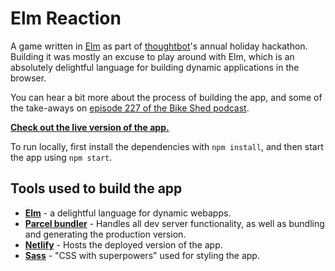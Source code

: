Elm Reaction
============

A game written in [Elm][] as part of [thoughtbot][]'s annual holiday
hackathon. Building it was mostly an excuse to play around with Elm, which is an
absolutely delightful language for building dynamic applications in the browser.

You can hear a bit more about the process of building the app, and some of the
take-aways on [episode 227 of the Bike Shed podcast][].

**[Check out the live version of the app.][]**

To run locally, first install the dependencies with `npm install`, and then
start the app using `npm start`.

[episode 227 of the Bike Shed podcast]: https://bikeshed.fm/episodes/227

Tools used to build the app
---------------------------

- **[Elm]** - a delightful language for dynamic webapps.
- **[Parcel bundler][]** - Handles all dev server functionality, as well as bundling
    and generating the production version.
- **[Netlify][]** - Hosts the deployed version of the app.
- **[Sass][]** - "CSS with superpowers" used for styling the app.

[Elm]: https://elm-lang.org/
[thoughtbot]: https://thoughtbot.com/
[Parcel bundler]: https://parceljs.org/
[Netlify]: https://www.netlify.com/
[Sass]: https://sass-lang.com/
[Check out the live version of the app.]: https://reaction.ctoomey.com/
